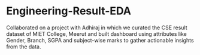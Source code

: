 # Engineering-Result-EDA
Collaborated on a project with Adhiraj in which we curated the CSE result dataset of MIET College, Meerut and built dashboard using attributes like Gender, Branch, SGPA and subject-wise marks to gather actionable insights from the data.
